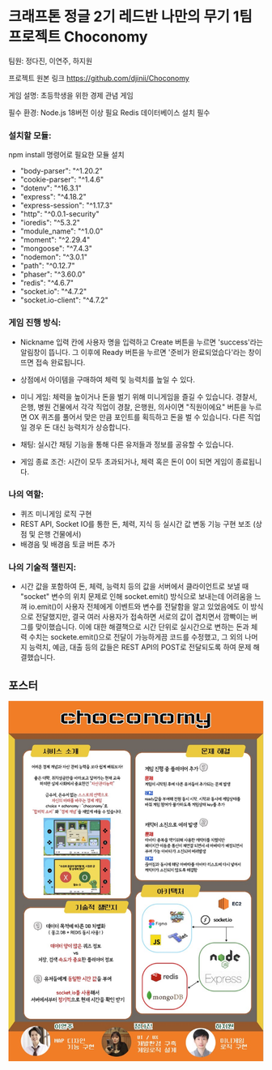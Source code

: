 # 크래프톤 정글 2기 레드반 나만의 무기 1팀 프로젝트 Choconomy

팀원: 정다진, 이연주, 하지원

프로젝트 원본 링크
https://github.com/djinii/Choconomy

게임 설명:
초등학생을 위한 경제 관념 게임

필수 환경:
Node.js 18버전 이상 필요
Redis 데이터베이스 설치 필수

### 설치할 모듈:
npm install 명령어로 필요한 모듈 설치
- "body-parser": "^1.20.2"
- "cookie-parser": "^1.4.6"
- "dotenv": "^16.3.1"
- "express": "^4.18.2"
- "express-session": "^1.17.3"
- "http": "^0.0.1-security"
- "ioredis": "^5.3.2"
- "module_name": "^1.0.0"
- "moment": "^2.29.4"
- "mongoose": "^7.4.3"
- "nodemon": "^3.0.1"
- "path": "^0.12.7"
- "phaser": "^3.60.0"
- "redis": "^4.6.7"
- "socket.io": "^4.7.2"
- "socket.io-client": "^4.7.2"


### 게임 진행 방식:

- Nickname 입력 칸에 사용자 명을 입력하고 Create 버튼을 누르면 'success'라는 알림창이 뜹니다. 그 이후에 Ready 버튼을 누르면 '준비가 완료되었습다'라는 창이 뜨면 접속 완료됩니다.

- 상점에서 아이템을 구매하여 체력 및 능력치를 높일 수 있다.

- 미니 게임: 체력을 높이거나 돈을 벌기 위해 미니게임을 즐길 수 있습니다. 경찰서, 은행, 병원 건물에서 각각 직업이 경찰, 은행원, 의사이면 "직원이에요" 버튼을 누르면 OX 퀴즈를 풀어서 맞은 만큼 포인트를 획득하고 돈을 벌 수 있습니다. 다른 직업일 경우 돈 대신 능력치가 상승합니다.

- 채팅: 실시간 채팅 기능을 통해 다른 유저들과 정보를 공유할 수 있습니다.

- 게임 종료 조건: 시간이 모두 초과되거나, 체력 혹은 돈이 0이 되면 게임이 종료됩니다.

### 나의 역할:

- 퀴즈 미니게임 로직 구현
- REST API, Socket IO를 통한 돈, 체력, 지식 등 실시간 값 변동 기능 구현 보조 (상점 및 은행 건물에서)
- 배경음 및 배경음 토글 버튼 추가

### 나의 기술적 챌린지:

- 시간 값을 포함하여 돈, 체력, 능력치 등의 값을 서버에서 클라이언트로 보낼 때 "socket" 변수의 위치 문제로 인해 socket.emit() 방식으로 보내는데 어려움을 느껴 io.emit()이 사용자 전체에게 이벤트와 변수를 전달함을 알고 있었음에도 이 방식으로 전달했지만, 결국 여러 사용자가 접속하면 서로의 값이 겹치면서 깜빡이는 버그를 맞이했습니다. 이에 대한 해결책으로 시간 단위로 실시간으로 변하는 돈과 체력 수치는 sockete.emit()으로 전달이 가능하게끔 코드를 수정했고, 그 외의 나머지 능력치, 예금, 대출 등의 값들은 REST API의 POST로 전달되도록 하여 문제 해결했습니다.

## 포스터
![Alt text](./public/assets/choconomy_poster.jpg)
